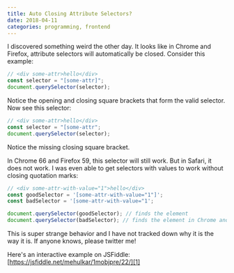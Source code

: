 ```yaml
---
title: Auto Closing Attribute Selectors?
date: 2018-04-11
categories: programming, frontend
---
```


I discovered something weird the other day. It looks like in Chrome and Firefox, attribute
selectors will automatically be closed. Consider this example:

```js
// <div some-attr>hello</div>
const selector = "[some-attr]";
document.querySelector(selector);
```

Notice the opening and closing square brackets that form the valid selector. Now see this selector:

```js
// <div some-attr>hello</div>
const selector = "[some-attr";
document.querySelector(selector);
```

Notice the missing closing square bracket.

In Chrome 66 and Firefox 59, this selector will still work. But in Safari, it does not work.
I was even able to get selectors with values to work without closing quotation marks:

```js
// <div some-attr-with-value="1">hello</div>
const goodSelector = '[some-attr-with-value="1"]';
const badSelector = '[some-attr-with-value="1';

document.querySelector(goodSelector); // finds the element
document.querySelector(badSelector); // finds the element in Chrome and Firefox, but not Safari
```

This is super strange behavior and I have not tracked down why it is the way it is.
If anyone knows, please twitter me!

Here's an interactive example on JSFiddle: [https://jsfiddle.net/mehulkar/1mobjpre/22/][1]

[1]: https://jsfiddle.net/mehulkar/1mobjpre/22/
